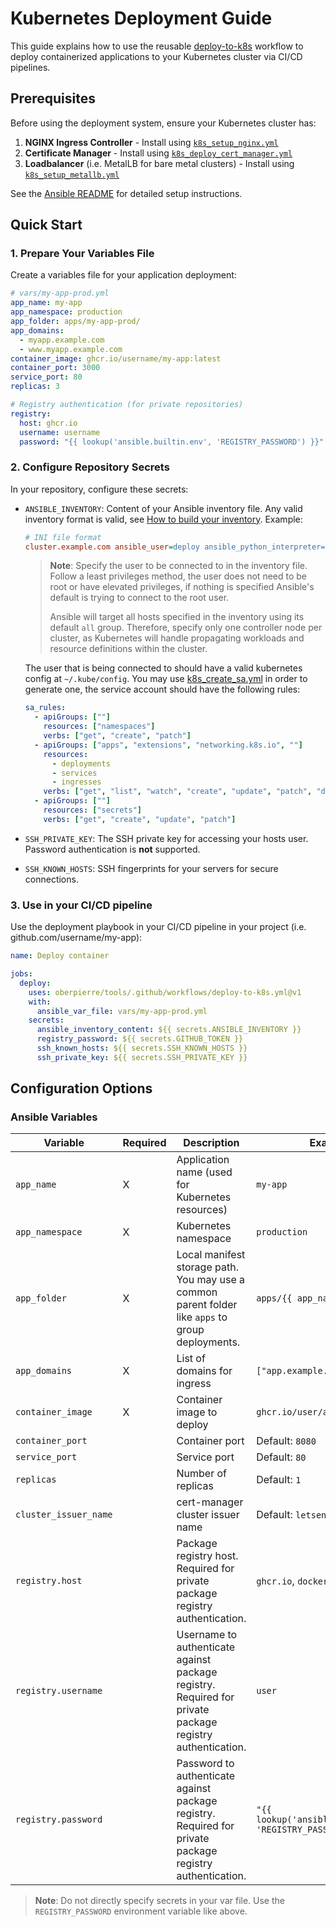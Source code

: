 # Kubernetes Deployment Guide

This guide explains how to use the reusable [deploy-to-k8s](.github/workflows/deploy-to-k8s.yml) workflow to deploy containerized applications to your Kubernetes cluster via CI/CD pipelines.

## Prerequisites

Before using the deployment system, ensure your Kubernetes cluster has:

1. **NGINX Ingress Controller** - Install using [`k8s_setup_nginx.yml`](ansible/k8s_setup_nginx.yml)
2. **Certificate Manager** - Install using [`k8s_deploy_cert_manager.yml`](ansible/k8s_deploy_cert_manager.yml)
3. **Loadbalancer** (i.e. MetalLB for bare metal clusters) - Install using [`k8s_setup_metallb.yml`](ansible/k8s_setup_metallb.yml)

See the [Ansible README](ansible/README.md) for detailed setup instructions.

## Quick Start

### 1. Prepare Your Variables File

Create a variables file for your application deployment:

```yaml
# vars/my-app-prod.yml
app_name: my-app
app_namespace: production
app_folder: apps/my-app-prod/
app_domains:
  - myapp.example.com
  - www.myapp.example.com
container_image: ghcr.io/username/my-app:latest
container_port: 3000
service_port: 80
replicas: 3

# Registry authentication (for private repositories)
registry:
  host: ghcr.io
  username: username
  password: "{{ lookup('ansible.builtin.env', 'REGISTRY_PASSWORD') }}"
```

### 2. Configure Repository Secrets

In your repository, configure these secrets:

- `ANSIBLE_INVENTORY`: Content of your Ansible inventory file. Any valid inventory format is valid, see [How to build your inventory](https://docs.ansible.com/ansible/latest/inventory_guide/intro_inventory.html). Example:

  ```INI
  # INI file format
  cluster.example.com ansible_user=deploy ansible_python_interpreter=/usr/bin/python3
  ```

  > **Note**: Specify the user to be connected to in the inventory file. Follow a least privileges method, the user does not need to be root or have elevated privileges, if nothing is specified Ansible's default is trying to connect to the root user.
  >
  > Ansible will target all hosts specified in the inventory using its default `all` group. Therefore, specify only one controller node per cluster, as Kubernetes will handle propagating workloads and resource definitions within the cluster.

  The user that is being connected to should have a valid kubernetes config at `~/.kube/config`. You may use [k8s_create_sa.yml](ansible/k8s_create_sa.yml) in order to generate one, the service account should have the following rules:

  ```yaml
  sa_rules:
    - apiGroups: [""]
      resources: ["namespaces"]
      verbs: ["get", "create", "patch"]
    - apiGroups: ["apps", "extensions", "networking.k8s.io", ""]
      resources:
        - deployments
        - services
        - ingresses
      verbs: ["get", "list", "watch", "create", "update", "patch", "delete"]
    - apiGroups: [""]
      resources: ["secrets"]
      verbs: ["get", "create", "update", "patch"]
  ```

- `SSH_PRIVATE_KEY`: The SSH private key for accessing your hosts user. Password authentication is **not** supported.
- `SSH_KNOWN_HOSTS`: SSH fingerprints for your servers for secure connections.

### 3. Use in your CI/CD pipeline

Use the deployment playbook in your CI/CD pipeline in your project (i.e. github.com/username/my-app):

```yaml
name: Deploy container

jobs:
  deploy:
    uses: oberpierre/tools/.github/workflows/deploy-to-k8s.yml@v1
    with:
      ansible_var_file: vars/my-app-prod.yml
    secrets:
      ansible_inventory_content: ${{ secrets.ANSIBLE_INVENTORY }}
      registry_password: ${{ secrets.GITHUB_TOKEN }}
      ssh_known_hosts: ${{ secrets.SSH_KNOWN_HOSTS }}
      ssh_private_key: ${{ secrets.SSH_PRIVATE_KEY }}
```

## Configuration Options

### Ansible Variables

| Variable              | Required | Description                                                                                              | Example                                                      |
| --------------------- | -------- | -------------------------------------------------------------------------------------------------------- | ------------------------------------------------------------ |
| `app_name`            | X        | Application name (used for Kubernetes resources)                                                         | `my-app`                                                     |
| `app_namespace`       | X        | Kubernetes namespace                                                                                     | `production`                                                 |
| `app_folder`          | X        | Local manifest storage path. You may use a common parent folder like `apps` to group deployments.        | `apps/{{ app_name }}/`                                       |
| `app_domains`         | X        | List of domains for ingress                                                                              | `["app.example.com"]`                                        |
| `container_image`     | X        | Container image to deploy                                                                                | `ghcr.io/user/app:latest`                                    |
| `container_port`      |          | Container port                                                                                           | Default: `8080`                                              |
| `service_port`        |          | Service port                                                                                             | Default: `80`                                                |
| `replicas`            |          | Number of replicas                                                                                       | Default: `1`                                                 |
| `cluster_issuer_name` |          | cert-manager cluster issuer name                                                                         | Default: `letsencrypt-prod`                                  |
| `registry.host`       |          | Package registry host. Required for private package registry authentication.                             | `ghcr.io`, `docker.io`, etc.                                 |
| `registry.username`   |          | Username to authenticate against package registry. Required for private package registry authentication. | `user`                                                       |
| `registry.password`   |          | Password to authenticate against package registry. Required for private package registry authentication. | `"{{ lookup('ansible.builtin.env', 'REGISTRY_PASSWORD') }}"` |

> **Note**: Do not directly specify secrets in your var file. Use the `REGISTRY_PASSWORD` environment variable like above.
